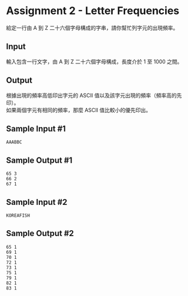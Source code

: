 # Assignment 2 - Letter Frequencies

給定一行由 A 到 Z 二十六個字母構成的字串，請你幫忙列字元的出現頻率。

## Input

輸入包含一行文字，由 A 到 Z 二十六個字母構成，長度介於 1 至 1000 之間。

## Output

根據出現的頻率高低印出字元的 ASCII 值以及該字元出現的頻率（頻率高的先印）。<br>
如果兩個字元有相同的頻率，那麼 ASCII 值比較小的優先印出。

## Sample Input #1

```
AAABBC
```

## Sample Output #1

```
65 3
66 2
67 1
```

## Sample Input #2

```
KOREAFISH
```

## Sample Output #2

```
65 1
69 1
70 1
72 1
73 1
75 1
79 1
82 1
83 1
```
